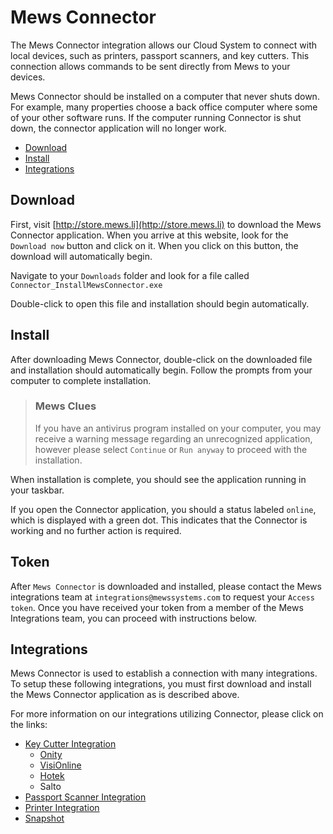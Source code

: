 # Mews Connector

The Mews Connector integration allows our Cloud System to connect with local devices, such as printers, passport scanners, and key cutters. This connection allows commands to be sent directly from Mews to your devices.

Mews Connector should be installed on a computer that never shuts down. For example, many properties choose a back office computer where some of your other software runs. If the computer running Connector is shut down, the connector application will no longer work.

* [Download](mews-connector.md#download)
* [Install](mews-connector.md#install)
* [Integrations](mews-connector.md#integrations)

## Download

First, visit [http://store.mews.li](http://store.mews.li) to download the Mews Connector application. When you arrive at this website, look for the `Download now` button and click on it. When you click on this button, the download will automatically begin.

Navigate to your `Downloads` folder and look for a file called `Connector_InstallMewsConnector.exe`

Double-click to open this file and installation should begin automatically.

## Install

After downloading Mews Connector, double-click on the downloaded file and installation should automatically begin. Follow the prompts from your computer to complete installation.

> ### Mews Clues
>
> If you have an antivirus program installed on your computer, you may receive a warning message regarding an unrecognized application, however please select `Continue` or `Run anyway` to proceed with the installation.

When installation is complete, you should see the application running in your taskbar.

If you open the Connector application, you should a status labeled `online`, which is displayed with a green dot. This indicates that the Connector is working and no further action is required.

## Token

After `Mews Connector` is downloaded and installed, please contact the Mews integrations team at `integrations@mewssystems.com` to request your `Access token`. Once you have received your token from a member of the Mews Integrations team, you can proceed with instructions below.

## Integrations

Mews Connector is used to establish a connection with many integrations. To setup these following integrations, you must first download and install the Mews Connector application as is described above.

For more information on our integrations utilizing Connector, please click on the links:

* [Key Cutter Integration](key-cutter-integration/)
  * [Onity](key-cutter-integration/onity.md)
  * [VisiOnline](visionline.md)
  * [Hotek](key-cutter-integration/hotek.md)
  * Salto
* [Passport Scanner Integration](passport-scanner-integration.md)
* [Printer Integration](printer-integration.md)
* [Snapshot](https://github.com/mews-systems/commander-guide/tree/aba4aad5c9d2bc8ec74b2a6c202f25d981c8b45b/settings/integrations/create-an-integration/facility-management/mews-connector/snapshot.md)

